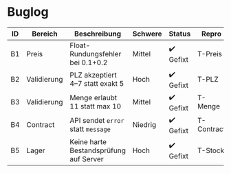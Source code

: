 # Buglog

| ID | Bereich     | Beschreibung                              | Schwere | Status    | Repro      |
|----|-------------|--------------------------------------------|---------|-----------|------------|
| B1 | Preis       | Float-Rundungsfehler bei 0.1+0.2           | Mittel  | ✔️ Gefixt | T-Preis    |
| B2 | Validierung | PLZ akzeptiert 4–7 statt exakt 5           | Hoch    | ✔️ Gefixt | T-PLZ      |
| B3 | Validierung | Menge erlaubt 11 statt max 10              | Mittel  | ✔️ Gefixt | T-Menge    |
| B4 | Contract    | API sendet `error` statt `message`         | Niedrig | ✔️ Gefixt | T-Contract |
| B5 | Lager       | Keine harte Bestandsprüfung auf Server     | Hoch    | ✔️ Gefixt | T-Stock    |


